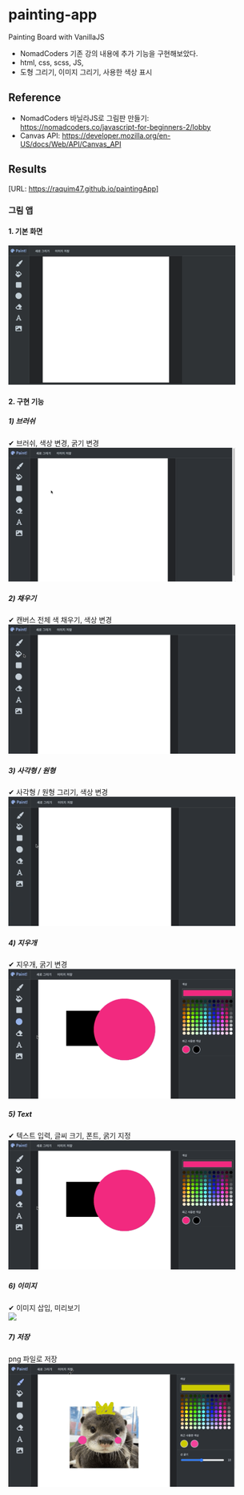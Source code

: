 # painting-app
Painting Board with VanillaJS
- NomadCoders 기존 강의 내용에 추가 기능을 구현해보았다.
- html, css, scss, JS, 
- 도형 그리기, 이미지 그리기, 사용한 색상 표시 

## Reference
- NomadCoders 바닐라JS로 그림판 만들기: https://nomadcoders.co/javascript-for-beginners-2/lobby
- Canvas API: https://developer.mozilla.org/en-US/docs/Web/API/Canvas_API

## Results
[URL: https://raquim47.github.io/paintingApp]
<div>
  <h3>그림 앱</h3>
  <h4>1. 기본 화면</h4>
  
  <img width="90%" src="https://raw.githubusercontent.com/raquim47/data/main/painting-app/paintapp01.png" />
  
  <h4>2. 구현 기능</h4>
  <h5>1) 브러쉬</h5>
  <span>✔ 브러쉬, 색상 변경, 굵기 변경</span><br/>
  
  <img width="90%" src="https://raw.githubusercontent.com/raquim47/data/main/painting-app/paintapp02.gif" />
  
  <h5>2) 채우기</h5>
  <span>✔ 캔버스 전체 색 채우기, 색상 변경</span><br/>
  
  <img width="90%" src="https://raw.githubusercontent.com/raquim47/data/main/painting-app/paintapp03.gif" />
  
  
  <h5>3) 사각형 / 원형</h5>
  <span>✔ 사각형 / 원형 그리기, 색상 변경</span><br/>
  
  <img width="90%" src="https://raw.githubusercontent.com/raquim47/data/main/painting-app/paintapp04.gif" />

  <h5>4) 지우개</h5>
  <span>✔ 지우개, 굵기 변경</span><br/>
  
  <img width="90%" src="https://raw.githubusercontent.com/raquim47/data/main/painting-app/paintapp05.gif" />


  <h5>5) Text</h5>
  <span>✔ 텍스트 입력, 글씨 크기, 폰트, 굵기 지정</span><br/>
  
  <img width="90%" src="https://raw.githubusercontent.com/raquim47/data/main/painting-app/paintapp06.gif" />


  <h5>6) 이미지</h5>
  <span>✔ 이미지 삽입, 미리보기</span><br/>
  
  <img width="90%" src="https://raw.githubusercontent.com/raquim47/data/main/painting-app/paintapp07.gif" />
  
  
  <h5>7) 저장</h5>
  <span>png 파일로 저장</span><br/>
  
  <img width="90%" src="https://raw.githubusercontent.com/raquim47/data/main/painting-app/paintapp08.gif" />
</div>